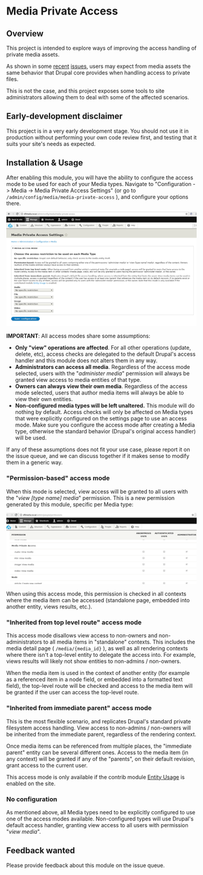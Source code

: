 
# Media Private Access

## Overview

This project is intended to explore ways of improving the access handling of
private media assets.

As shown in some [recent](https://drupal.org/node/2904842)
 [issues](https://drupal.org/node/2937642), users may expect from media assets
 the same behavior that Drupal core provides when handling access to private
 files.

This is not the case, and this project exposes some tools to site
 administrators allowing them to deal with some of the affected scenarios.

## Early-development disclaimer

This project is in a very early development stage. You should not use it in
production without performing your own code review first, and testing that it
suits your site's needs as expected.

## Installation & Usage

After enabling this module, you will have the ability to configure the access
mode to be used for each of your Media types. Navigate to "Configuration ->
Media -> Media Private Access Settings" (or go to
`/admin/config/media/media-private-access` ), and configure your options there.

![Config form](doc/images/config_form.png)

**IMPORTANT**: All access modes share some assumptions:
- **Only "view" operations are affected**. For all other operations (update,
 delete, etc), access checks are delegated to the default Drupal's access
 handler and this module does not alters them in any way.
- **Administrators can access all media**. Regardless of the access mode
 selected, users with the "*administer media*" permission will always be granted
 view access to media entities of that type.
- **Owners can always view their own media**. Regardless of the access mode
 selected, users that author media items will always be able to view their own
 entities.
- **Non-configured media types will be left unaltered.** This module will do
 nothing by default. Access checks will only be affected on Media types that
 were explicitly configured on the settings page to use an access mode. Make
 sure you configure the access mode after creating a Media type, otherwise the
 standard behavior (Drupal's original access handler) will be used.

If any of these assumptions does not fit your use case, please report it on the
issue queue, and we can discuss together if it makes sense to modify them in a
generic way.

### "Permission-based" access mode

When this mode is selected, view access will be granted to all users with the
"*view [type name] media*" permission. This is a new permission generated by
this module, specific per Media type:

![New permissions](doc/images/new_permissions.png)

When using this access mode, this permission is checked in all contexts where
the media item can be accessed (standalone page, embedded into another entity,
views results, etc.).

### "Inherited from top level route" access mode

This access mode disallows view access to non-owners and non-administrators to
all media items in "standalone" contexts. This includes the media detail page
( `/media/{media_id}` ), as well as all rendering contexts where there isn't a
top-level entity to delegate the access into. For example, views results will
likely not show entities to non-admins / non-owners.

When the media item is used in the context of another entity (for example as a
referenced item in a node field, or embedded into a formatted text field), the
top-level route will be checked and access to the media item will be granted if
the user can access the top-level route.

### "Inherited from immediate parent" access mode

This is the most flexible scenario, and replicates Drupal's standard private
filesystem access handling. View access to non-admins / non-owners will be
inherited from the immediate parent, regardless of the rendering context.

Once media items can be referenced from multiple places, the "immediate parent"
entity can be several different ones. Access to the media item (in any context)
will be granted if any of the "parents", on their default revision, grant access
to the current user.

This access mode is only available if the contrib module
[Entity Usage](https://drupal.org/project/entity_usage) is enabled on the site.

### No configuration

As mentioned above, all Media types need to be explicitly configured to use one
of the access modes available. Non-configured types will use Drupal's default
access handler, granting view access to all users with permission
"*view media*".

## Feedback wanted

Please provide feedback about this module on the issue queue.
